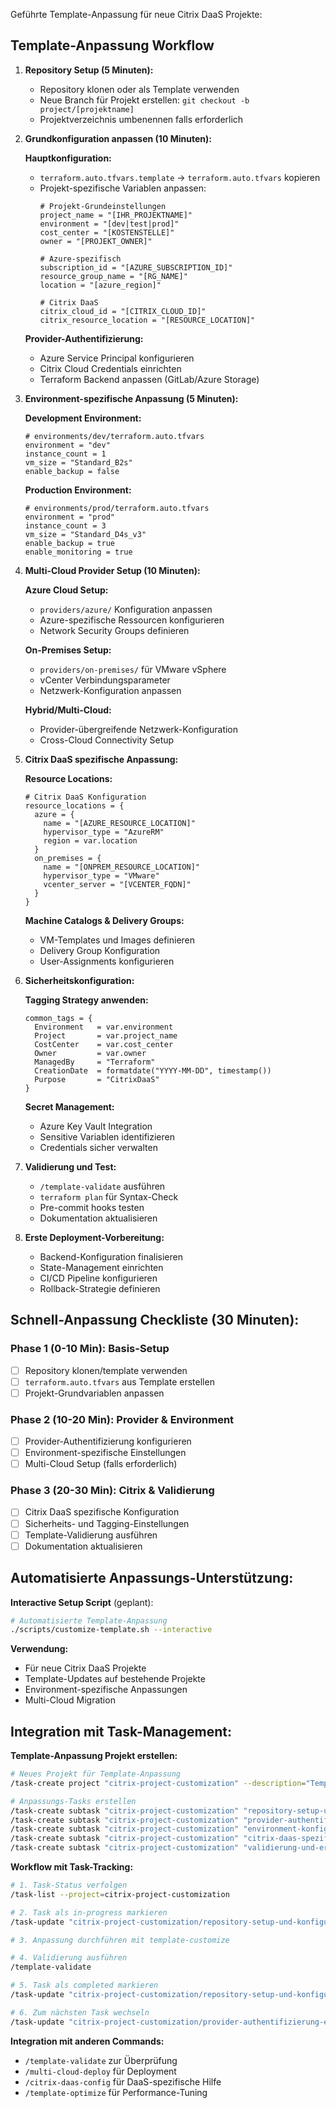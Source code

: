 Geführte Template-Anpassung für neue Citrix DaaS Projekte:

## Template-Anpassung Workflow

1. **Repository Setup (5 Minuten):**
   - Repository klonen oder als Template verwenden
   - Neue Branch für Projekt erstellen: `git checkout -b project/[projektname]`
   - Projektverzeichnis umbenennen falls erforderlich

2. **Grundkonfiguration anpassen (10 Minuten):**
   
   **Hauptkonfiguration:**
   - `terraform.auto.tfvars.template` → `terraform.auto.tfvars` kopieren
   - Projekt-spezifische Variablen anpassen:
     ```hcl
     # Projekt-Grundeinstellungen
     project_name = "[IHR_PROJEKTNAME]"
     environment = "[dev|test|prod]"
     cost_center = "[KOSTENSTELLE]"
     owner = "[PROJEKT_OWNER]"
     
     # Azure-spezifisch
     subscription_id = "[AZURE_SUBSCRIPTION_ID]"
     resource_group_name = "[RG_NAME]"
     location = "[azure_region]"
     
     # Citrix DaaS
     citrix_cloud_id = "[CITRIX_CLOUD_ID]"
     citrix_resource_location = "[RESOURCE_LOCATION]"
     ```

   **Provider-Authentifizierung:**
   - Azure Service Principal konfigurieren
   - Citrix Cloud Credentials einrichten
   - Terraform Backend anpassen (GitLab/Azure Storage)

3. **Environment-spezifische Anpassung (5 Minuten):**
   
   **Development Environment:**
   ```hcl
   # environments/dev/terraform.auto.tfvars
   environment = "dev"
   instance_count = 1
   vm_size = "Standard_B2s"
   enable_backup = false
   ```
   
   **Production Environment:**
   ```hcl
   # environments/prod/terraform.auto.tfvars  
   environment = "prod"
   instance_count = 3
   vm_size = "Standard_D4s_v3"
   enable_backup = true
   enable_monitoring = true
   ```

4. **Multi-Cloud Provider Setup (10 Minuten):**
   
   **Azure Cloud Setup:**
   - `providers/azure/` Konfiguration anpassen
   - Azure-spezifische Ressourcen konfigurieren
   - Network Security Groups definieren
   
   **On-Premises Setup:**
   - `providers/on-premises/` für VMware vSphere
   - vCenter Verbindungsparameter
   - Netzwerk-Konfiguration anpassen
   
   **Hybrid/Multi-Cloud:**
   - Provider-übergreifende Netzwerk-Konfiguration
   - Cross-Cloud Connectivity Setup

5. **Citrix DaaS spezifische Anpassung:**
   
   **Resource Locations:**
   ```hcl
   # Citrix DaaS Konfiguration
   resource_locations = {
     azure = {
       name = "[AZURE_RESOURCE_LOCATION]"
       hypervisor_type = "AzureRM"
       region = var.location
     }
     on_premises = {
       name = "[ONPREM_RESOURCE_LOCATION]"  
       hypervisor_type = "VMware"
       vcenter_server = "[VCENTER_FQDN]"
     }
   }
   ```
   
   **Machine Catalogs & Delivery Groups:**
   - VM-Templates und Images definieren
   - Delivery Group Konfiguration
   - User-Assignments konfigurieren

6. **Sicherheitskonfiguration:**
   
   **Tagging Strategy anwenden:**
   ```hcl
   common_tags = {
     Environment   = var.environment
     Project       = var.project_name
     CostCenter    = var.cost_center
     Owner         = var.owner
     ManagedBy     = "Terraform"
     CreationDate  = formatdate("YYYY-MM-DD", timestamp())
     Purpose       = "CitrixDaaS"
   }
   ```
   
   **Secret Management:**
   - Azure Key Vault Integration
   - Sensitive Variablen identifizieren
   - Credentials sicher verwalten

7. **Validierung und Test:**
   - `/template-validate` ausführen
   - `terraform plan` für Syntax-Check
   - Pre-commit hooks testen
   - Dokumentation aktualisieren

8. **Erste Deployment-Vorbereitung:**
   - Backend-Konfiguration finalisieren
   - State-Management einrichten  
   - CI/CD Pipeline konfigurieren
   - Rollback-Strategie definieren

## Schnell-Anpassung Checkliste (30 Minuten):

### Phase 1 (0-10 Min): Basis-Setup
- [ ] Repository klonen/template verwenden
- [ ] `terraform.auto.tfvars` aus Template erstellen
- [ ] Projekt-Grundvariablen anpassen

### Phase 2 (10-20 Min): Provider & Environment  
- [ ] Provider-Authentifizierung konfigurieren
- [ ] Environment-spezifische Einstellungen
- [ ] Multi-Cloud Setup (falls erforderlich)

### Phase 3 (20-30 Min): Citrix & Validierung
- [ ] Citrix DaaS spezifische Konfiguration
- [ ] Sicherheits- und Tagging-Einstellungen
- [ ] Template-Validierung ausführen
- [ ] Dokumentation aktualisieren

## Automatisierte Anpassungs-Unterstützung:

**Interactive Setup Script** (geplant):
```bash
# Automatisierte Template-Anpassung
./scripts/customize-template.sh --interactive
```

**Verwendung:** 
- Für neue Citrix DaaS Projekte
- Template-Updates auf bestehende Projekte
- Environment-spezifische Anpassungen
- Multi-Cloud Migration

## Integration mit Task-Management:

**Template-Anpassung Projekt erstellen:**
```bash
# Neues Projekt für Template-Anpassung
/task-create project "citrix-project-customization" --description="Template-Anpassung für neues Citrix DaaS Projekt"

# Anpassungs-Tasks erstellen
/task-create subtask "citrix-project-customization" "repository-setup-und-konfiguration" --priority=high
/task-create subtask "citrix-project-customization" "provider-authentifizierung-einrichten" --priority=high  
/task-create subtask "citrix-project-customization" "environment-konfiguration-anpassen" --priority=medium
/task-create subtask "citrix-project-customization" "citrix-daas-spezifische-einstellungen" --priority=medium
/task-create subtask "citrix-project-customization" "validierung-und-erste-tests" --priority=low
```

**Workflow mit Task-Tracking:**
```bash
# 1. Task-Status verfolgen
/task-list --project=citrix-project-customization

# 2. Task als in-progress markieren
/task-update "citrix-project-customization/repository-setup-und-konfiguration" --status=in_progress

# 3. Anpassung durchführen mit template-customize

# 4. Validierung ausführen
/template-validate

# 5. Task als completed markieren
/task-update "citrix-project-customization/repository-setup-und-konfiguration" --status=completed

# 6. Zum nächsten Task wechseln
/task-update "citrix-project-customization/provider-authentifizierung-einrichten" --status=in_progress
```

**Integration mit anderen Commands:**
- `/template-validate` zur Überprüfung
- `/multi-cloud-deploy` für Deployment
- `/citrix-daas-config` für DaaS-spezifische Hilfe
- `/template-optimize` für Performance-Tuning